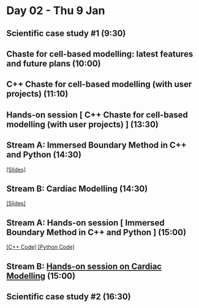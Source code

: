 # Day 02 - Thu 9 Jan

## Scientific case study #1 (9:30)

## Chaste for cell-based modelling: latest features and future plans (10:00)

## C++ Chaste for cell-based modelling (with user projects) (11:10)

## Hands-on session [ C++ Chaste for cell-based modelling (with user projects) ] (13:30)

## Stream A: Immersed Boundary Method in C++ and Python (14:30)
[[Slides]](https://drive.google.com/file/d/1p7dI94zlZCxRrW8Jqgce0gyWV8vKfAfF)

## Stream B: Cardiac Modelling (14:30)
[[Slides]](https://uniofnottm-my.sharepoint.com/:p:/g/personal/gary_mirams_nottingham_ac_uk/ETq_Ss5wrAFGkDavE38VvT8BG503W4qNAiIvPRzrPDS6qg?e=S7Ufip)

## Stream A: Hands-on session [ Immersed Boundary Method in C++ and Python ] (15:00)
[[C++ Code]](https://github.com/Chaste/ImmersedBoundaryWorkshop) [[Python Code]](https://colab.research.google.com/drive/19ePzlqGsh-6tVEUgnpvrm4fvjbhS1PYQ)

## Stream B: [Hands-on session on Cardiac Modelling](Cardiac.md) (15:00)

## Scientific case study #2 (16:30)
